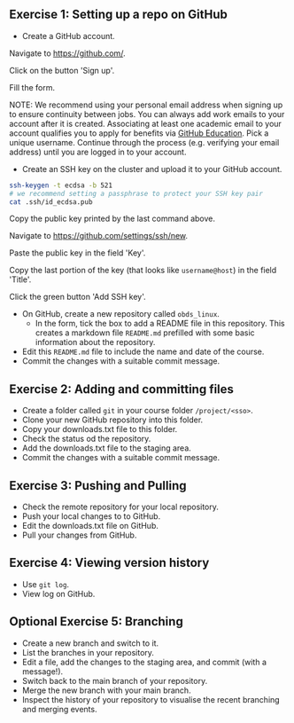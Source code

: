 ## Exercise 1: Setting up a repo on GitHub

- Create a GitHub account.

Navigate to <https://github.com/>.

Click on the button 'Sign up'.

Fill the form.

NOTE: We recommend using your personal email address when signing up to ensure continuity between jobs.
You can always add work emails to your account after it is created.
Associating at least one academic email to your account qualifies you to apply for benefits via [GitHub Education](https://github.com/education).
Pick a unique username.
Continue  through the process (e.g. verifying your email address) until you are logged in to your account.

- Create an SSH key on the cluster and upload it to your GitHub account.

```bash
ssh-keygen -t ecdsa -b 521
# we recommend setting a passphrase to protect your SSH key pair
cat .ssh/id_ecdsa.pub
```

Copy the public key printed by the last command above.

Navigate to <https://github.com/settings/ssh/new>.

Paste the public key in the field 'Key'.

Copy the last portion of the key (that looks like `username@host`) in the field 'Title'.

Click the green button 'Add SSH key'.

- On GitHub, create a new repository called `obds_linux`.
  - In the form, tick the box to add a README file in this repository.
    This creates a markdown file `README.md` prefilled with some basic information about the repository.
- Edit this `README.md` file to include the name and date of the course.
- Commit the changes with a suitable commit message.

## Exercise 2: Adding and committing files

- Create a folder called `git` in your course folder `/project/<sso>`.
- Clone your new GitHub repository into this folder.
- Copy your downloads.txt file to this folder.
- Check the status od the repository.
- Add the downloads.txt file to the staging area.
- Commit the changes with a suitable commit message.

## Exercise 3: Pushing and Pulling

- Check the remote repository for your local repository.
- Push your local changes to to GitHub.
- Edit the downloads.txt file on GitHub.
- Pull your changes from GitHub.

## Exercise 4: Viewing version history

- Use `git log`.
- View log on GitHub.

## Optional Exercise 5: Branching

- Create a new branch and switch to it.
- List the branches in your repository.
- Edit a file, add the changes to the staging area, and commit (with a message!).
- Switch back to the main branch of your repository.
- Merge the new branch with your main branch.
- Inspect the history of your repository to visualise the recent branching and merging events.
